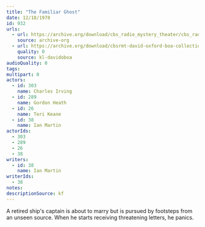 ```yaml
---
title: "The Familiar Ghost"
date: 12/18/1978
id: 932
urls: 
  - url: https://archive.org/download/cbs_radio_mystery_theater/cbs_radio_mystery_theater-0901-0950.zip/cbs_radio_mystery_theater-0901-0950%2Fcbsrmt_0932_the_familiar_ghost.mp3
    source: archive-org
  - url: https://archive.org/download/cbsrmt-david-oxford-boa-collection/CBSRMT-781218-0932-repeated-790628-The-Familiar-Ghost-(128-44)_KQV-{BoA}.mp3
    quality: 0
    source: kl-davidoboa
audioQuality: 0
tags: 
multipart: 0
actors:  
  - id: 303
    name: Charles Irving  
  - id: 289
    name: Gordon Heath  
  - id: 26
    name: Teri Keane  
  - id: 38
    name: Ian Martin
actorIds:  
  - 303  
  - 289  
  - 26  
  - 38
writers:  
  - id: 38
    name: Ian Martin
writerIds:  
  - 38
notes: 
descriptionSource: kf
---
```

A retired ship's captain is about to marry but is pursued by footsteps from an unseen source. When he starts receiving threatening letters, he panics.